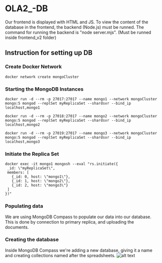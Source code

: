 # OLA2_-DB
Our frontend is displayed with HTML and JS.
To view the content of the database in the frontend, the backend (Node.js) must be runned.
The command for running the backend is "node server.mjs". (Must be runned inside frontend_v2 folder)

## Instruction for setting up DB
### Create Docker Network
```docker network create mongoCluster```

### Starting the MongoDB Instances
```docker run -d --rm -p 27017:27017 --name mongo1 --network mongoCluster mongo:5 mongod --replSet myReplicaSet --shardsvr --bind_ip localhost,mongo1```

```docker run -d --rm -p 27018:27017 --name mongo2 --network mongoCluster mongo:5 mongod --replSet myReplicaSet --shardsvr --bind_ip localhost,mongo2```

```docker run -d --rm -p 27019:27017 --name mongo3 --network mongoCluster mongo:5 mongod --replSet myReplicaSet --shardsvr --bind_ip localhost,mongo3```


### Initiate the Replica Set
```
docker exec -it mongo1 mongosh --eval "rs.initiate({
 _id: \"myReplicaSet\",
 members: [
   {_id: 0, host: \"mongo1\"},
   {_id: 1, host: \"mongo2\"},
   {_id: 2, host: \"mongo3\"}
 ]
})"
```
### Populating data
We are using MongoDB Compass to populate our data into our database. This is done by connection to primary replica, and uploading the documents. 

### Creating the database
Inside MongoDB Compass we're adding a new database, giving it a name and creating collections named after the spreadsheets. 
![alt text](https://github.com/noInPutsv2/OLA2_-DB/blob/main/opret_database.png?raw=true)
